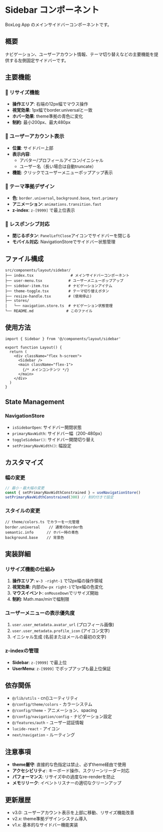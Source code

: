 # Sidebar コンポーネント

BoxLog App のメインサイドバーコンポーネントです。

## 概要

ナビゲーション、ユーザーアカウント情報、テーマ切り替えなどの主要機能を提供する左側固定サイドバーです。

## 主要機能

### 🔧 リサイズ機能
- **操作エリア**: 右端の12px幅でマウス操作
- **視覚効果**: 1px幅でborder.universalと一致
- **ホバー効果**: theme準拠の青色に変化
- **制約**: 最小200px、最大480px

### 👤 ユーザーアカウント表示
- **位置**: サイドバー上部
- **表示内容**: 
  - アバター/プロフィールアイコン/イニシャル
  - ユーザー名（長い場合は自動truncate）
- **機能**: クリックでユーザーメニューポップアップ表示

### 🎨 テーマ準拠デザイン
- **色**: `border.universal`, `background.base`, `text.primary`
- **アニメーション**: `animations.transition.fast`
- **z-index**: `z-[9999]` で最上位表示

### 📱 レスポンシブ対応
- **閉じるボタン**: `PanelLeftClose`アイコンでサイドバーを閉じる
- **モバイル対応**: NavigationStoreでサイドバー状態管理

## ファイル構成

```
src/components/layout/sidebar/
├── index.tsx                 # メインサイドバーコンポーネント
├── user-menu.tsx            # ユーザーメニューポップアップ
├── sidebar-item.tsx         # ナビゲーションアイテム
├── theme-toggle.tsx         # テーマ切り替えボタン
├── resize-handle.tsx        # (使用停止)
├── stores/
│   └── navigation.store.ts  # ナビゲーション状態管理
└── README.md               # このファイル
```

## 使用方法

```tsx
import { Sidebar } from '@/components/layout/sidebar'

export function Layout() {
  return (
    <div className="flex h-screen">
      <Sidebar />
      <main className="flex-1">
        {/* メインコンテンツ */}
      </main>
    </div>
  )
}
```

## State Management

### NavigationStore
- `isSidebarOpen`: サイドバー開閉状態
- `primaryNavWidth`: サイドバー幅（200-480px）
- `toggleSidebar()`: サイドバー開閉切り替え
- `setPrimaryNavWidth()`: 幅設定

## カスタマイズ

### 幅の変更
```typescript
// 最小・最大幅の変更
const { setPrimaryNavWidthConstrained } = useNavigationStore()
setPrimaryNavWidthConstrained(300) // 制約付きで設定
```

### スタイルの変更
```tsx
// theme/colors.ts でカラーを一元管理
border.universal    // 通常のborder色
semantic.info      // ホバー時の青色
background.base    // 背景色
```

## 実装詳細

### リサイズ機能の仕組み
1. **操作エリア**: `w-3 -right-1` で12px幅の操作領域
2. **視覚効果**: 内部の`w-px right-1`で1px幅の色変化
3. **マウスイベント**: `onMouseDown`でリサイズ開始
4. **制約**: Math.max/minで幅制限

### ユーザーメニューの表示優先度
1. `user.user_metadata.avatar_url` (プロフィール画像)
2. `user.user_metadata.profile_icon` (アイコン文字)
3. イニシャル生成 (名前またはメールの最初の文字)

### z-indexの管理
- **Sidebar**: `z-[9999]` で最上位
- **UserMenu**: `z-[9999]` でポップアップも最上位保証

## 依存関係

- `@/lib/utils` - cn()ユーティリティ
- `@/config/theme/colors` - カラーシステム
- `@/config/theme` - アニメーション、spacing
- `@/config/navigation/config` - ナビゲーション設定
- `@/features/auth` - ユーザー認証情報
- `lucide-react` - アイコン
- `next/navigation` - ルーティング

## 注意事項

- **theme厳守**: 直接的な色指定は禁止、必ずtheme経由で使用
- **アクセシビリティ**: キーボード操作、スクリーンリーダー対応
- **パフォーマンス**: リサイズ中の過度なre-renderを防止
- **メモリリーク**: イベントリスナーの適切なクリーンアップ

## 更新履歴

- v3.0: ユーザーアカウント表示を上部に移動、リサイズ機能改善
- v2.x: theme準拠デザインシステム導入
- v1.x: 基本的なサイドバー機能実装